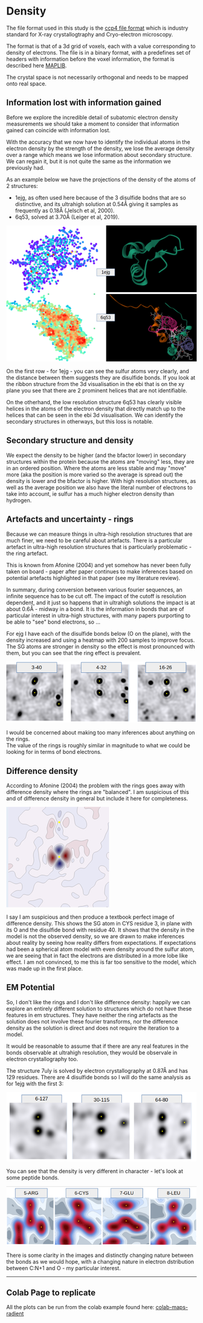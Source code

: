 # Density
The file format used in this study is the [ccp4 file format](https://en.wikipedia.org/wiki/CCP4_(file_format)) 
which is industry standard for X-ray crystallogtraphy and Cryo-electron microscopy.

The format is that of a 3d grid of voxels, each with a value corresponding to 
density of electrons. The file is in a binary format, with a predefines set of headers 
with information before the voxel information, the format is described 
here [MAPLIB](https://www.ccp4.ac.uk/html/maplib.html#description).

The crystal space is not necessarily orthogonal and needs to be mapped onto real space.  

## Information lost with information gained
Before we explore the incredible detail of subatomic electron density measurements we should 
take a moment to consider that information gained can coincide with information lost.  

With the accuracy that we now have to identify the individual atoms in the 
electron density by the strength of the density, we lose the average density over a range 
which means we lose information about secondary structure. We can regain it, but it is not 
quite the same as the information we previously had.  

As an example below we have the projections of the density of the atoms of 2 structures:  
- 1ejg, as often used here because of the 3 disulfide bodns that are so distinctive, and its 
ultrahigh solution at 0.54Å giving it samples as frequently as 0.18Å (Jelsch et al, 2000).  
- 6q53, solved at 3.70Å (Leiger et al, 2019).  

![alt text](imgs/1ejg-6q53.png)  

On the first row - for 1ejg - you can see the sulfur atoms very clearly, and the distance 
between them suggests they are disulfide bonds. If you look at the ribbon structure from 
the 3d visualisation in the ebi that is on the xy plane you see that there are 2 
prominent helices that are not identifiable.  

On the otherhand, the low resolution structure 6q53 has clearly visible helices in the atoms 
of the electron density that directly match up to the helices that can be seen in the ebi 
3d visualisation. We can identify the secondary structures in otherways, but this loss is notable.  


## Secondary structure and density
We expect the density to be higher (and the bfactor lower) in secondary structures 
within the protein because the atoms are "moving" less, they are in an ordered position. 
Where the atoms are less stable and may "move" more (aka the position is more 
varied so the average is spread out) the density is lower and the bfactor is higher. 
With high resolution structures, as well as the average position we also have the 
literal number of electrons to take into account, ie sulfur has a much higher 
electron density than hydrogen. 

## Artefacts and uncertainty - rings
Because we can measure things in ultra-high resolution structures that are much finer, 
we need to be careful about artefacts. There is a particular artefact in ultra-high 
resolution structures that is particularly problematic - the ring artefact.  

This is known from Afonine (2004) and yet somehow has never been fully taken on board - 
paper after paper continues to make inferences based on potential artefacts highlighted 
in that paper (see my literature review).  

In summary, during conversion between various fourier sequences, an infinite sequence has 
to be cut off. The impact of the cutoff is resolution dependent, and it just so happens 
that in ultrahigh solutions the impact is at about 0.6Å - midway in a bond. It is the 
information in bonds that are of particular interest in ultra-high structures, with many 
papers purporting to be able to "see" bond electrons, so ...  

For ejg I have each of the disulfide bonds below (O on the plane), with the density 
increased and using a heatmap with 200 samples to improve focus. 
The SG atoms are stronger in density so the effect is most pronounced with them, 
but you can see that the ring effect is prevalent. 

![alt text](imgs/disulfide.png)

I would be concerned about making too many inferences about anything on the rings.  
The value of the rings is roughly similar in magnitude to what we could be looking 
for in terms of bond electrons.

## Difference density
According to Afonine (2004) the problem with the rings goes away with difference density 
where the rings are "balanced". I am suspicious of this and of difference density in general 
but include it here for completeness.  

![alt text](imgs/diff.png)

I say I am suspicious and then produce a textbook perfect image of difference density. 
This shows the SG atom in CYS residue 3, in plane with its O and the disulfide bond 
with residue 40.  It shows that the density in the model is not the observed density, 
so we are drawn to make inferences about reality by seeing how reality differs from 
expectations. If expectations had been a spherical atom model with even density around 
the sulfur atom, we are seeing that in fact the electrons are distributed in a more lobe 
like effect. I am not convinced, to me this is far too sensitive to the model, 
which was made up in the first place.  

## EM Potential
So, I don't like the rings and I don't like difference density: happily we can explore an 
entirely different solution to structures which do not have these features in em structures. 
They have neither the ring artefacts as the solution does not involve these fourier transforms, 
nor the difference density as the solution is direct and does not require the iteration to a model. 

It would be reasonable to assume that if there are any real features in the bonds 
observable at ultrahigh resolution, they would be observale in electron crystallography too.  

The structure 7uly is solved by electron crystallography at 0.87Å and has 129 residues. 
There are 4 disulfide bonds so I will do the same analysis as for 1ejg with the first 3:

![alt text](imgs/7uly-di.png)  

You can see that the density is very different in character - let's look at some peptide bonds.  

![alt text](imgs/7uly-pep.png)  

There is some clarity in the images and distinctly changing nature between the bonds as 
we would hope, with a changing nature in electron dstribution between C:N+1 and O - 
my particular interest.

---  

## Colab Page to replicate
All the plots can be run from the colab example found here: 
[colab-maps-radient](https://github.com/rae-gh/colab-analyses/blob/main/Maps/Density.ipynb)
















